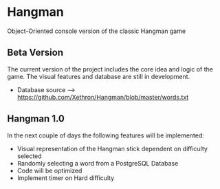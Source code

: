 # Hangman
Object-Oriented console version of the classic Hangman game

## Beta Version
The current version of the project includes the core idea and logic of the game. The visual features and database are still in development. 

- Database source --> https://github.com/Xethron/Hangman/blob/master/words.txt


## Hangman 1.0
In the next couple of days the following features will be implemented:
- Visual representation of the Hangman stick dependent on difficulty selected
- Randomly selecting a word from a PostgreSQL Database
- Code will be optimized
- Implement timer on Hard difficulty
